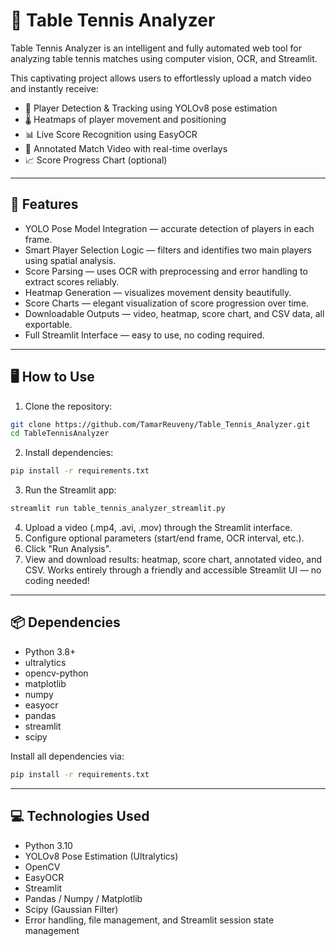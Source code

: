 # 🏓 Table Tennis Analyzer

Table Tennis Analyzer is an intelligent and fully automated web tool for analyzing table tennis matches using computer vision, OCR, and Streamlit.

This captivating project allows users to effortlessly upload a match video and instantly receive:
- 🎯 Player Detection & Tracking using YOLOv8 pose estimation
- 🌡️ Heatmaps of player movement and positioning
- 📊 Live Score Recognition using EasyOCR
- 🎥 Annotated Match Video with real-time overlays
- 📈 Score Progress Chart (optional)

---

## 🚀 Features

- YOLO Pose Model Integration — accurate detection of players in each frame.
- Smart Player Selection Logic — filters and identifies two main players using spatial analysis.
- Score Parsing — uses OCR with preprocessing and error handling to extract scores reliably.
- Heatmap Generation — visualizes movement density beautifully.
- Score Charts — elegant visualization of score progression over time.
- Downloadable Outputs — video, heatmap, score chart, and CSV data, all exportable.
- Full Streamlit Interface — easy to use, no coding required.

---

## 🖥️ How to Use

1. Clone the repository:
   
```bash
git clone https://github.com/TamarReuveny/Table_Tennis_Analyzer.git
cd TableTennisAnalyzer
```
2. Install dependencies:
   
```bash
pip install -r requirements.txt
```
3. Run the Streamlit app:
   
```bash
streamlit run table_tennis_analyzer_streamlit.py
```
4. Upload a video (.mp4, .avi, .mov) through the Streamlit interface.
5. Configure optional parameters (start/end frame, OCR interval, etc.).
6. Click "Run Analysis".
7. View and download results: heatmap, score chart, annotated video, and CSV.
   Works entirely through a friendly and accessible Streamlit UI — no coding needed!

---

## 📦 Dependencies

- Python 3.8+
- ultralytics
- opencv-python
- matplotlib
- numpy
- easyocr
- pandas
- streamlit
- scipy

Install all dependencies via:
```bash
pip install -r requirements.txt
```

---

## 💻 Technologies Used

- Python 3.10
- YOLOv8 Pose Estimation (Ultralytics)
- OpenCV
- EasyOCR
- Streamlit
- Pandas / Numpy / Matplotlib
- Scipy (Gaussian Filter)
- Error handling, file management, and Streamlit session state management

